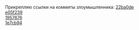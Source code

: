 Прикрепляю ссылки на коммиты злоумышленника:
[22ba0de](https://github.com/GreekCheese/Orationes/commit/22ba0de2965ec6c50b6aab93d1ee11e5242a7e00)<br/>
[e05f239](https://github.com/GreekCheese/Orationes/commit/e05f239915add33259d2ae29dfdfd6110e569161)<br/>
[1957676](https://github.com/GreekCheese/Orationes/commit/1957676400e454566284b54098430bf67f177a56)<br/>
[1e7cb94](https://github.com/GreekCheese/Orationes/commit/1e7cb946f73dffba0407e28b13a5665f021a7c2e)
